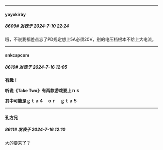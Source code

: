 ﻿
*****

####  yoyokirby  
##### 8609#       发表于 2024-7-10 22:24

哦，不说我都差点忘了PD规定想上5A必须20V，别的电压档根本不给上大电流。

*****

####  snkcapcom  
##### 8610#       发表于 2024-7-16 12:05

<strong>有趣！</strong>

<strong>听说《Take Two》有两款游戏要上ｎｓ</strong>

<strong>其中可能是ｇｔａ４　ｏｒ　ｇｔａ５</strong>

*****

####  孔方兄  
##### 8611#       发表于 2024-7-16 12:10

大的要来了？


